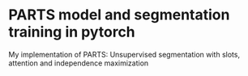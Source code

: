 # PARTS model and segmentation training in pytorch
My implementation of PARTS: Unsupervised segmentation with slots, attention and independence maximization
